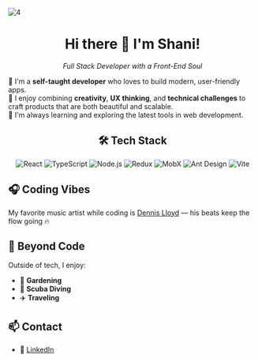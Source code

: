 ![‏‏4](https://user-images.githubusercontent.com/42889059/108994124-12611b00-76a4-11eb-8f19-550da3ac1416.JPG)

<h1 align="center">Hi there 👋 I'm Shani!</h1>
<p align="center"><i>Full Stack Developer with a Front-End Soul</i></p>


🌟 I'm a **self-taught developer** who loves to build modern, user-friendly apps.  
🌟 I enjoy combining **creativity**, **UX thinking**, and **technical challenges** to craft products that are both beautiful and scalable.  
🌟 I'm always learning and exploring the latest tools in web development.


<div align="center">

## 🛠️ Tech Stack
![React](https://img.shields.io/badge/-React-61DAFB?logo=react&logoColor=black)
![TypeScript](https://img.shields.io/badge/-TypeScript-3178C6?logo=typescript&logoColor=white)
![Node.js](https://img.shields.io/badge/-Node.js-339933?logo=node.js&logoColor=white)
![Redux](https://img.shields.io/badge/-Redux-764ABC?logo=redux&logoColor=white)
![MobX](https://img.shields.io/badge/-MobX-EF4822?logo=mobx&logoColor=white)
![Ant Design](https://img.shields.io/badge/-AntDesign-0170FE?logo=ant-design&logoColor=white)
![Vite](https://img.shields.io/badge/-Vite-646CFF?logo=vite&logoColor=white)
</div>



## 🎧 Coding Vibes

My favorite music artist while coding is [Dennis Lloyd](https://www.youtube.com/watch?v=ehiNCZSvGzk&list=PLdSSw3KzMjEb5cSHJeHP5zUCLDMzFo9UJ&ab_channel=DennisLloydVEVO) — his beats keep the flow going 🔥


## 🌿 Beyond Code

Outside of tech, I enjoy:
- 🌱 **Gardening** 
- 🌊 **Scuba Diving** 
- ✈️ **Traveling**


## 📫 Contact
- 💼 [LinkedIn](https://linkedin.com/in/shanip27)

